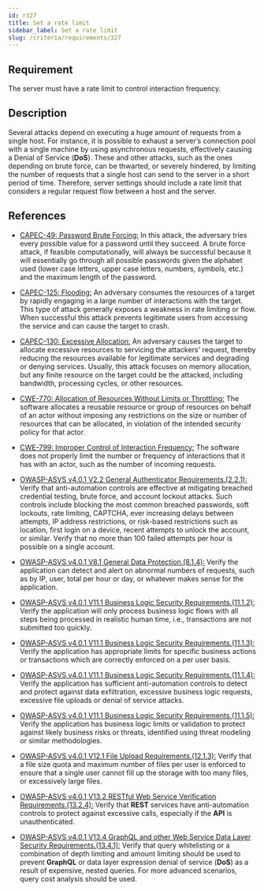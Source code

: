 ```yaml
---
id: r327
title: Set a rate limit
sidebar_label: Set a rate limit
slug: /criteria/requirements/327
---
```


## Requirement

The server must have a rate limit
to control interaction frequency.

## Description

Several attacks depend on executing a huge amount
of requests from a single host.
For instance,
it is possible to exhaust a server’s connection pool
with a single machine
by using asynchronous requests,
effectively causing a Denial of Service (**DoS**).
These and other attacks,
such as the ones depending on brute force,
can be thwarted,
or severely hindered,
by limiting the number of requests
that a single host can send to the server
in a short period of time.
Therefore,
server settings should include a rate limit
that considers a regular request flow
between a host and the server.

## References

- [CAPEC-49: Password Brute Forcing:](https://capec.mitre.org/data/definitions/49.html)
  In this attack,
  the adversary tries every possible value
  for a password until they succeed.
  A brute force attack,
  if feasible computationally,
  will always be successful because
  it will essentially go through
  all possible passwords given the alphabet used
  (lower case letters, upper case letters, numbers,
  symbols, etc.)
  and the maximum length of the password.

- [CAPEC-125: Flooding:](https://capec.mitre.org/data/definitions/125.html)
  An adversary consumes the resources of a target
  by rapidly engaging
  in a large number of interactions with the target.
  This type of attack
  generally exposes a weakness
  in rate limiting or flow.
  When successful
  this attack prevents legitimate users
  from accessing the service
  and can cause the target to crash.

- [CAPEC-130: Excessive Allocation:](https://capec.mitre.org/data/definitions/130.html)
  An adversary causes the target
  to allocate excessive resources
  to servicing the attackers' request,
  thereby reducing the resources available
  for legitimate services
  and degrading or denying services.
  Usually,
  this attack focuses on memory allocation,
  but any finite resource on the target
  could be the attacked,
  including bandwidth, processing cycles,
  or other resources.

- [CWE-770: Allocation of Resources Without Limits or Throttling:](https://cwe.mitre.org/data/definitions/770.html)
  The software allocates a reusable resource
  or group of resources on behalf of an actor
  without imposing any restrictions on the size
  or number of resources
  that can be allocated,
  in violation of the intended security policy
  for that actor.

- [CWE-799: Improper Control of Interaction Frequency:](https://cwe.mitre.org/data/definitions/799.html)
  The software does not properly limit the number
  or frequency of interactions
  that it has with an actor,
  such as the number of incoming requests.

- [OWASP-ASVS v4.0.1 V2.2 General Authenticator Requirements.(2.2.1):](https://owasp.org/www-pdf-archive/OWASP_Application_Security_Verification_Standard_4.0-en.pdf)
  Verify that anti-automation controls
  are effective at mitigating breached credential testing,
  brute force,
  and account lockout attacks.
  Such controls
  include blocking the most common breached passwords,
  soft lockouts, rate limiting, CAPTCHA,
  ever increasing delays between attempts,
  IP address restrictions,
  or risk-based restrictions
  such as location,
  first login on a device,
  recent attempts to unlock the account,
  or similar.
  Verify that no more than 100 failed attempts per hour
  is possible on a single account.

- [OWASP-ASVS v4.0.1 V8.1 General Data Protection.(8.1.4):](https://owasp.org/www-pdf-archive/OWASP_Application_Security_Verification_Standard_4.0-en.pdf)
  Verify the application can detect
  and alert on abnormal numbers of requests,
  such as by IP, user, total per hour or day,
  or whatever makes sense for the application.

- [OWASP-ASVS v4.0.1 V11.1 Business Logic Security Requirements.(11.1.2):](https://owasp.org/www-pdf-archive/OWASP_Application_Security_Verification_Standard_4.0-en.pdf)
  Verify the application will only process business logic flows
  with all steps being processed in realistic human time,
  i.e., transactions are not submitted too quickly.

- [OWASP-ASVS v4.0.1 V11.1 Business Logic Security Requirements.(11.1.3):](https://owasp.org/www-pdf-archive/OWASP_Application_Security_Verification_Standard_4.0-en.pdf)
  Verify the application has appropriate limits
  for specific business actions
  or transactions which are correctly enforced
  on a per user basis.

- [OWASP-ASVS v4.0.1 V11.1 Business Logic Security Requirements.(11.1.4):](https://owasp.org/www-pdf-archive/OWASP_Application_Security_Verification_Standard_4.0-en.pdf)
  Verify the application has sufficient anti-automation controls
  to detect and protect against data exfiltration,
  excessive business logic requests,
  excessive file uploads
  or denial of service attacks.

- [OWASP-ASVS v4.0.1 V11.1 Business Logic Security Requirements.(11.1.5):](https://owasp.org/www-pdf-archive/OWASP_Application_Security_Verification_Standard_4.0-en.pdf)
  Verify the application has business logic limits
  or validation to protect against likely business risks
  or threats,
  identified using threat modeling
  or similar methodologies.

- [OWASP-ASVS v4.0.1 V12.1 File Upload Requirements.(12.1.3):](https://owasp.org/www-pdf-archive/OWASP_Application_Security_Verification_Standard_4.0-en.pdf)
  Verify that a file size quota
  and maximum number of files per user
  is enforced to ensure that a single user cannot fill up
  the storage with too many files,
  or excessively large files.

- [OWASP-ASVS v4.0.1 V13.2 RESTful Web Service Verification Requirements.(13.2.4):](https://owasp.org/www-pdf-archive/OWASP_Application_Security_Verification_Standard_4.0-en.pdf)
  Verify that **REST** services
  have anti-automation controls
  to protect against excessive calls,
  especially if the **API** is unauthenticated.

- [OWASP-ASVS v4.0.1 V13.4 GraphQL and other Web Service Data Layer Security Requirements.(13.4.1):](https://owasp.org/www-pdf-archive/OWASP_Application_Security_Verification_Standard_4.0-en.pdf)
  Verify that query whitelisting
  or a combination of depth limiting
  and amount limiting should be used to prevent **GraphQL**
  or data layer expression denial of service (**DoS**)
  as a result of expensive,
  nested queries.
  For more advanced scenarios,
  query cost analysis should be used.
